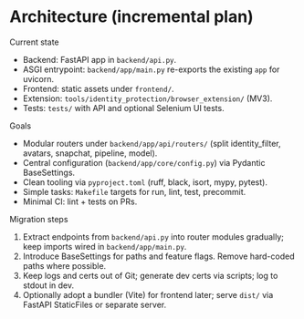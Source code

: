 # Architecture (incremental plan)

Current state
- Backend: FastAPI app in `backend/api.py`.
- ASGI entrypoint: `backend/app/main.py` re-exports the existing `app` for uvicorn.
- Frontend: static assets under `frontend/`.
- Extension: `tools/identity_protection/browser_extension/` (MV3).
- Tests: `tests/` with API and optional Selenium UI tests.

Goals
- Modular routers under `backend/app/api/routers/` (split identity_filter, avatars, snapchat, pipeline, model).
- Central configuration (`backend/app/core/config.py`) via Pydantic BaseSettings.
- Clean tooling via `pyproject.toml` (ruff, black, isort, mypy, pytest).
- Simple tasks: `Makefile` targets for run, lint, test, precommit.
- Minimal CI: lint + tests on PRs.

Migration steps
1) Extract endpoints from `backend/api.py` into router modules gradually; keep imports wired in `backend/app/main.py`.
2) Introduce BaseSettings for paths and feature flags. Remove hard-coded paths where possible.
3) Keep logs and certs out of Git; generate dev certs via scripts; log to stdout in dev.
4) Optionally adopt a bundler (Vite) for frontend later; serve `dist/` via FastAPI StaticFiles or separate server.
